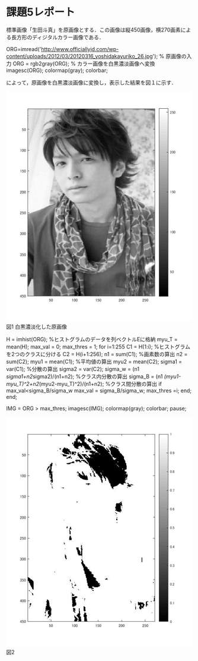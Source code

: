 # 課題5レポート

標準画像「生田斗真」を原画像とする．この画像は縦450画像，横270画素による長方形のディジタルカラー画像である．

 ORG=imread('http://www.officiallyjd.com/wp-content/uploads/2012/03/20120316_yoshidakayuriko_26.jpg'); % 原画像の入力 
 ORG = rgb2gray(ORG); % カラー画像を白黒濃淡画像へ変換 
 imagesc(ORG); colormap(gray); colorbar; 

によって，原画像を白黒濃淡画像に変換し，表示した結果を図１に示す．

![原画像](kadai5image1.jpg )  
図1 白黒濃淡化した原画像

 H = imhist(ORG); %ヒストグラムのデータを列ベクトルEに格納 
 myu_T = mean(H); 
 max_val = 0; 
 max_thres = 1; 
 for i=1:255 
 C1 = H(1:i); %ヒストグラムを2つのクラスに分ける 
 C2 = H(i+1:256); 
 n1 = sum(C1); %画素数の算出 
 n2 = sum(C2); 
 myu1 = mean(C1); %平均値の算出 
 myu2 = mean(C2); 
 sigma1 = var(C1); %分散の算出 
 sigma2 = var(C2); 
 sigma_w = (n1 *sigma1+n2*sigma2)/(n1+n2); %クラス内分散の算出 
 sigma_B = (n1 *(myu1-myu_T)^2+n2*(myu2-myu_T)^2)/(n1+n2); %クラス間分散の算出 
 if max_val<sigma_B/sigma_w 
 max_val = sigma_B/sigma_w; 
 max_thres =i; 
 end; 
 end; 
 
 
 
 IMG = ORG > max_thres; 
 imagesc(IMG); colormap(gray); colorbar; 
 pause; 

![原画像](kadai5image2.jpg )  
図2 
